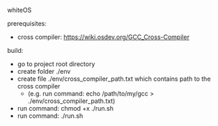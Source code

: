 whiteOS

prerequisites:
- cross compiler: https://wiki.osdev.org/GCC_Cross-Compiler

build:
- go to project root directory
- create folder ./env
- create file ./env/cross_compiler_path.txt which contains path to the cross compiler 
  - (e.g. run command: echo /path/to/my/gcc > ./env/cross_compiler_path.txt)
- run command: chmod +x ./run.sh
- run command: ./run.sh

